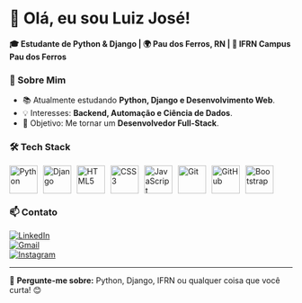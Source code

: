 # 👋 Olá, eu sou Luiz José! 

**🎓 Estudante de Python & Django | 🌍 Pau dos Ferros, RN | 🏫 IFRN Campus Pau dos Ferros**  

### 🚀 Sobre Mim  
- 📚 Atualmente estudando **Python, Django e Desenvolvimento Web**.  
- 💡 Interesses: **Backend, Automação e Ciência de Dados**.  
- 🎯 Objetivo: Me tornar um **Desenvolvedor Full-Stack**.  

### 🛠 Tech Stack 
<div style="display: flex; flex-wrap: wrap; gap: 10px; margin-top: 10px;">
  <img src="https://skillicons.dev/icons?i=python" alt="Python" title="Python" height="50"/>
  <img src="https://skillicons.dev/icons?i=django" alt="Django" title="Django" height="50"/>
  <img src="https://skillicons.dev/icons?i=html" alt="HTML5" title="HTML5" height="50"/>
  <img src="https://skillicons.dev/icons?i=css" alt="CSS3" title="CSS3" height="50"/>
  <img src="https://skillicons.dev/icons?i=js" alt="JavaScript" title="JavaScript" height="50"/>
  <img src="https://skillicons.dev/icons?i=git" alt="Git" title="Git" height="50"/>
  <img src="https://skillicons.dev/icons?i=github" alt="GitHub" title="GitHub" height="50"/>
  <img src="https://skillicons.dev/icons?i=bootstrap" alt="Bootstrap" title="Bootstrap" height="50"/>
</div>

### 📫 Contato  
[![LinkedIn](https://img.shields.io/badge/-LinkedIn-0077B5?logo=linkedin)](https://linkedin.com/in/luiz-andrade-90a92a227)  
[![Gmail](https://img.shields.io/badge/-Gmail-D14836?logo=gmail&logoColor=white)](lu1zx.dev@gmail.com)  
[![Instagram](https://img.shields.io/badge/-Instagram-E4405F?logo=instagram&logoColor=white)](https://instagram.com/lu1z_nt) 

---

💬 **Pergunte-me sobre:** Python, Django, IFRN ou qualquer coisa que você curta! 😊  
